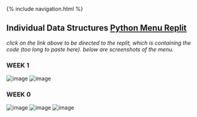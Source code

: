 {% include navigation.html %}

## Individual Data Structures [Python Menu Replit]("https://replit.com/@AadyanjaliDaita/indivrepo#python_menu_challenges/menu.py)
*click on the link above to be directed to the replit, which is containing the code (too long to paste here). below are screenshots of the menu.*  
  
### WEEK 1
![image](https://user-images.githubusercontent.com/89221238/159208018-28f6987f-7bc2-46e7-8363-7dd856bf033b.png)
![image](https://user-images.githubusercontent.com/89221238/159208048-57e679c0-9c87-4f37-9fa5-b0692b6d4de6.png)

### WEEK 0
![image](https://user-images.githubusercontent.com/89221238/158467347-98ba8c70-03a2-48ad-883d-8244814cefbf.png)
![image](https://user-images.githubusercontent.com/89221238/158467510-7064a527-d45d-4650-a2c7-0ef6c025c210.png)
![image](https://user-images.githubusercontent.com/89221238/158467675-43baac39-791a-442f-af4f-8ce941ece28c.png)
